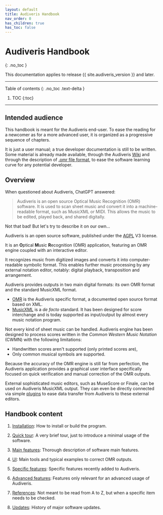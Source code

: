 ```yaml
---
layout: default
title: Audiveris Handbook
nav_order: 0
has_children: true
has_toc: false
---
```

# Audiveris Handbook
{: .no_toc }

This documentation applies to release {{ site.audiveris_version }} and later.

---
Table of contents
{: .no_toc .text-delta }

1. TOC
{:toc}
---

## Intended audience

This handbook is meant for the Audiveris end-user.
To ease the reading for a newcomer as for a more advanced user, it is organized
as a progressive sequence of chapters.

It is just a user manual; a true developer documentation is still to be written.
Some material is already made available, through the
Audiveris [Wiki](https://github.com/Audiveris/audiveris/wiki)
and through the description of [.omr file format](./outputs/omr.md), to ease the software
learning curve for any potential developer.

## Overview

When questioned about Audiveris, ChatGPT answered:
> Audiveris is an open source Optical Music Recognition (OMR) software. It is used to scan sheet music and convert it into a machine-readable format, such as MusicXML or MIDI. This allows the music to be edited, played back, and shared digitally.

Not that bad! But let's try to describe it on our own...

Audiveris is an open source software, published under the
[AGPL](https://en.wikipedia.org/wiki/GNU_Affero_General_Public_License) V3 license.

It is an **O**ptical **M**usic **R**ecognition (OMR) application,
featuring an OMR engine coupled with an interactive editor.

It recognizes music from digitized images and converts it into
computer-readable symbolic format.
This enables further music processing by any external notation editor,
notably: digital playback, transposition and arrangement.

Audiveris  provides outputs in two main digital formats: its own OMR format and the
standard MusicXML format.
* [OMR](https://github.com/Audiveris/audiveris/wiki/Project-Structure) is the
Audiveris specific format, a documented open source format based on XML.
* [MusicXML](http://usermanuals.musicxml.com/MusicXML/MusicXML.htm) is  a *de facto* standard.
It has been designed for score interchange and is today
supported as input/output by almost every music notation program.

Not every kind of sheet music can be handled. Audiveris engine has been designed
to process scores written in the _Common Western Music Notation_ (CWMN)
with the following limitations:
* Handwritten scores aren't supported (only printed scores are),
* Only common musical symbols are supported.

Because the accuracy of the OMR engine is still far from perfection,
the Audiveris application provides a graphical user interface specifically focused
on quick verification and manual correction of the OMR outputs.

External sophisticated music editors, such as MuseScore or Finale, can be used on
Audiveris MusicXML output.
They can even be directly connected via simple [plugins](./advanced/plugins.md)
to ease data transfer from Audiveris to these external editors.

## Handbook content

1. [Installation](./install/README.md):
How to install or build the program.

1. [Quick tour](./quick/README.md):
A very brief tour, just to introduce a minimal usage of the software.

1. [Main features](./main/README.md):
Thorough description of software main features.

1. [UI](./ui.md):
Main tools and typical examples to correct OMR outputs.

1. [Specific features](./specific/README.md):
Specific features recently added to Audiveris.

1. [Advanced features](./advanced/README.md):
Features only relevant for an advanced usage of Audiveris.

1. [References](./references.md):
Not meant to be read from A to Z, but when a specific item needs to be checked.

1. [Updates](./updates.md):
History of major software updates.
